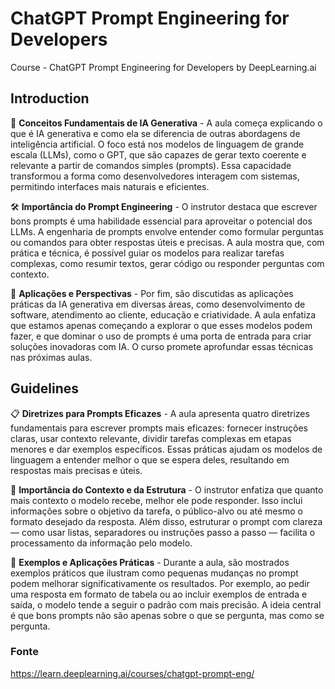 # ChatGPT Prompt Engineering for Developers

Course - ChatGPT Prompt Engineering for Developers by DeepLearning.ai

## Introduction

🧠 **Conceitos Fundamentais de IA Generativa**  - A aula começa explicando o que é IA generativa e como ela se diferencia de outras abordagens de inteligência artificial. O foco está nos modelos de linguagem de grande escala (LLMs), como o GPT, que são capazes de gerar texto coerente e relevante a partir de comandos simples (prompts). Essa capacidade transformou a forma como desenvolvedores interagem com sistemas, permitindo interfaces mais naturais e eficientes.

🛠️ **Importância do Prompt Engineering** -  O instrutor destaca que escrever bons prompts é uma habilidade essencial para aproveitar o potencial dos LLMs. A engenharia de prompts envolve entender como formular perguntas ou comandos para obter respostas úteis e precisas. A aula mostra que, com prática e técnica, é possível guiar os modelos para realizar tarefas complexas, como resumir textos, gerar código ou responder perguntas com contexto.

🚀 **Aplicações e Perspectivas** -  Por fim, são discutidas as aplicações práticas da IA generativa em diversas áreas, como desenvolvimento de software, atendimento ao cliente, educação e criatividade. A aula enfatiza que estamos apenas começando a explorar o que esses modelos podem fazer, e que dominar o uso de prompts é uma porta de entrada para criar soluções inovadoras com IA. O curso promete aprofundar essas técnicas nas próximas aulas.

## Guidelines

📋 **Diretrizes para Prompts Eficazes** - A aula apresenta quatro diretrizes fundamentais para escrever prompts mais eficazes: fornecer instruções claras, usar contexto relevante, dividir tarefas complexas em etapas menores e dar exemplos específicos. Essas práticas ajudam os modelos de linguagem a entender melhor o que se espera deles, resultando em respostas mais precisas e úteis.

🧩 **Importância do Contexto e da Estrutura** -  O instrutor enfatiza que quanto mais contexto o modelo recebe, melhor ele pode responder. Isso inclui informações sobre o objetivo da tarefa, o público-alvo ou até mesmo o formato desejado da resposta. Além disso, estruturar o prompt com clareza — como usar listas, separadores ou instruções passo a passo — facilita o processamento da informação pelo modelo.

🎯 **Exemplos e Aplicações Práticas** -  Durante a aula, são mostrados exemplos práticos que ilustram como pequenas mudanças no prompt podem melhorar significativamente os resultados. Por exemplo, ao pedir uma resposta em formato de tabela ou ao incluir exemplos de entrada e saída, o modelo tende a seguir o padrão com mais precisão. A ideia central é que bons prompts não são apenas sobre o que se pergunta, mas como se pergunta.


### Fonte

https://learn.deeplearning.ai/courses/chatgpt-prompt-eng/
